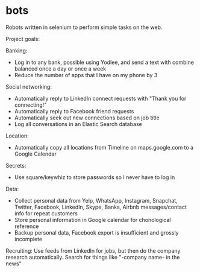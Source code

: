 # bots
Robots written in selenium to perform simple tasks on the web.

Project goals:

Banking:
* Log in to any bank, possible using Yodlee, and send a text with combine balanced once a day or once a week
* Reduce the number of apps that I have on my phone by 3

Social networking:
* Automatically reply to LinkedIn connect requests with "Thank you for connecting!"
* Automatically reply to Facebook friend requests
* Automatically seek out new connections based on job title
* Log all conversations in an Elastic Search database

Location:
* Automatically copy all locations from Timeline on maps.google.com to a Google Calendar

Secrets:
* Use square/keywhiz to store passwords so I never have to log in

Data:
* Collect personal data from Yelp, WhatsApp, Instagram, Snapchat, Twitter, Facebook, LinkedIn, Skype, Banks, Airbnb messages/contact info for repeat customers
* Store personal information in Google calendar for chonological reference
* Backup personal data, Facebook export is insufficient and grossly incomplete

Recruiting:
Use feeds from LinkedIn for jobs, but then do the company research automatically.
Search for things like "-company name- in the news"

